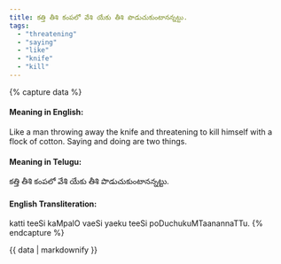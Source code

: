 ```yaml
---
title: కత్తి తీశి కంపలో వేశి యేకు తీశి పొడుచుకుంటానన్నట్టు.
tags:
  - "threatening"
  - "saying"
  - "like"
  - "knife"
  - "kill"
---
```


{% capture data %}
#### Meaning in English:
Like a man throwing away the knife and threatening to kill himself with a flock of cotton.
Saying and doing are two things.

#### Meaning in Telugu:
కత్తి తీశి కంపలో వేశి యేకు తీశి పొడుచుకుంటానన్నట్టు.

#### English Transliteration:
katti teeSi kaMpalO vaeSi yaeku teeSi poDuchukuMTaanannaTTu.
{% endcapture %}

<div class="notice">{{ data | markdownify }}</div>

